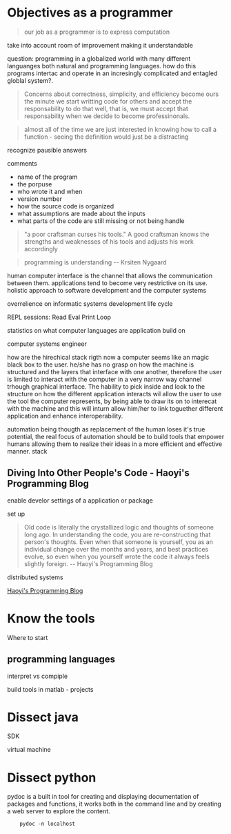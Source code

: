 # Objectives as a programmer
> our job as a programmer is to express computation 

take into account room of improvement making it understandable
 
question: programming in a globalized world with many different languanges both natural and programming languages. how do this programs intertac and operate in an incresingly complicated and entagled globlal system?.
> Concerns about correctness, simplicity, and efficiency become ours the minute we start writting code for others and accept the responsability to do that well, that is, we must accept that responsability when we decide to become professinonals.

>almost all of the time we are just interested in knowing how to call a function - seeing the definition would just be a distracting



recognize pausible answers

comments 
* name of the program
* the porpuse 
* who wrote it and when
* version number 
* how the source code is organized
* what assumptions are made about the inputs
* what parts of the code are still missing or not being handle
 
> "a poor craftsman curses his tools." A good craftsman knows the strengths and weaknesses of his tools and adjusts his work accordingly

>programming is understanding -- Krsiten Nygaard

human computer interface is the channel that allows the communication between them. applications tend to become very restrictive on its use.
holistic approach to software development and the computer systems

overrelience on informatic systems
development life cycle

REPL sessions: Read Eval Print Loop

statistics on what computer languages are application build on

computer systems engineer

how are the hirechical 
stack
rigth now a computer seems like an magic black box to the user. he/she has no grasp on how the machine is structured  and the layers that interface with one another, therefore the user is limited to interact with the computer in a very narrow way channel trhough  graphical interface. The hability to pick 
inside and look to the structure on how the different application interacts wil allow the user to use the tool the computer represents, by being able to draw its on to interecat with the machine and this will inturn allow him/her to link toguether different application and enhance interoperability.


automation being thougth as replacement of the human loses it's true potential, the real focus of automation should be to build tools that empower humans allowing them to realize their ideas in a more efficient and effective manner. 
stack




## Diving Into Other People's Code - Haoyi's Programming Blog

enable develor settings of a application or package

set up

> Old code is literally the crystallized logic and thoughts of someone long ago. In understanding the code, you are re-constructing that person's thoughts. Even when that someone is yourself, you as an individual change over the months and years, and best practices evolve, so even when you yourself wrote the code it always feels slightly foreign. -- Haoyi's Programming Blog

distributed systems

[ Haoyi's Programming Blog](https://www.lihaoyi.com/)

# Know the tools

Where to start 


## programming languages
interpret vs compiple



build tools in matlab - projects

# Dissect java

SDK 

virtual machine

# Dissect python

pydoc is a built in tool for creating and displaying  documentation of packages and functions, it works both in the command line and by creating a web server to explore the content.

```
    pydoc -n localhost
```




